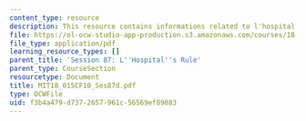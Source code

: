 ```yaml
---
content_type: resource
description: This resource contains informations related to l'hospital's rule.
file: https://ol-ocw-studio-app-production.s3.amazonaws.com/courses/18-01sc-single-variable-calculus-fall-2010/f3b4a479d7372657961c56569ef89883_MIT18_01SCF10_Ses87d.pdf
file_type: application/pdf
learning_resource_types: []
parent_title: 'Session 87: L''Hospital''s Rule'
parent_type: CourseSection
resourcetype: Document
title: MIT18_01SCF10_Ses87d.pdf
type: OCWFile
uid: f3b4a479-d737-2657-961c-56569ef89883
---
```

